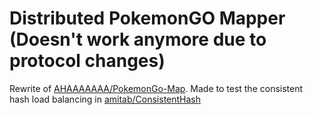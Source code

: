 # Distributed PokemonGO Mapper (Doesn't work anymore due to protocol changes)

Rewrite of [AHAAAAAAA/PokemonGo-Map](https://github.com/AHAAAAAAA/PokemonGo-Map).
Made to test the consistent hash load balancing in [amitab/ConsistentHash](https://github.com/amitab/ConsistentHash)
